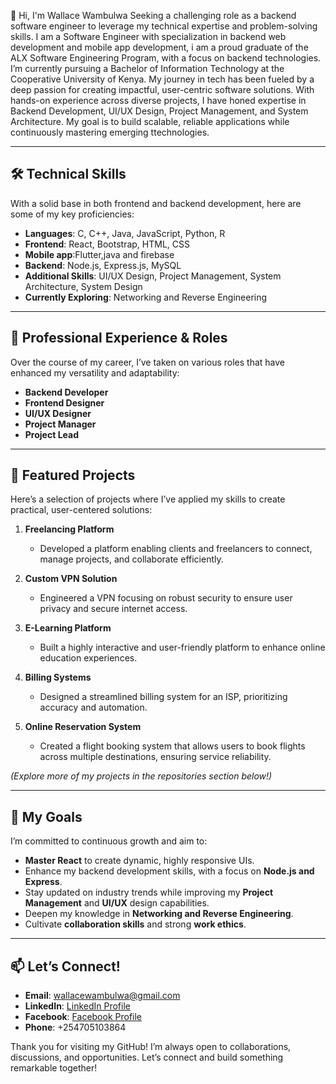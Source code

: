 👋 Hi, I'm Wallace Wambulwa
Seeking a challenging role as a backend software engineer to leverage my technical expertise and problem-solving skills.
I am a Software Engineer with specialization in backend web development and mobile app development, i am a proud graduate of the ALX Software Engineering Program, with a focus on backend technologies. I’m currently pursuing a Bachelor of Information Technology at the Cooperative University of Kenya.
My journey in tech has been fueled by a deep passion for creating impactful, user-centric software solutions. With hands-on experience across diverse projects, I have honed expertise in Backend Development, UI/UX Design, Project Management, and System Architecture. My goal is to build scalable, reliable applications while continuously mastering emerging ttechnologies.

---

## 🛠️ Technical Skills
With a solid base in both frontend and backend development, here are some of my key proficiencies:

- **Languages**: C, C++, Java, JavaScript, Python, R
- **Frontend**: React, Bootstrap, HTML, CSS
- **Mobile app**:Flutter,java and firebase
- **Backend**: Node.js, Express.js, MySQL
- **Additional Skills**: UI/UX Design, Project Management, System Architecture, System Design
- **Currently Exploring**: Networking and Reverse Engineering

---

## 💼 Professional Experience & Roles
Over the course of my career, I’ve taken on various roles that have enhanced my versatility and adaptability:

- **Backend Developer**
- **Frontend Designer**
- **UI/UX Designer**
- **Project Manager**
- **Project Lead**

---

## 🌟 Featured Projects
Here’s a selection of projects where I’ve applied my skills to create practical, user-centered solutions:

1. **Freelancing Platform**
   - Developed a platform enabling clients and freelancers to connect, manage projects, and collaborate efficiently.

2. **Custom VPN Solution**
   - Engineered a VPN focusing on robust security to ensure user privacy and secure internet access.

3. **E-Learning Platform**
   - Built a highly interactive and user-friendly platform to enhance online education experiences.

4. **Billing Systems**
   - Designed a streamlined billing system for an ISP, prioritizing accuracy and automation.

5. **Online Reservation System**
   - Created a flight booking system that allows users to book flights across multiple destinations, ensuring service reliability.

*(Explore more of my projects in the repositories section below!)*

---

## 🎯 My Goals
I’m committed to continuous growth and aim to:

- **Master React** to create dynamic, highly responsive UIs.
- Enhance my backend development skills, with a focus on **Node.js and Express**.
- Stay updated on industry trends while improving my **Project Management** and **UI/UX** design capabilities.
- Deepen my knowledge in **Networking and Reverse Engineering**.
- Cultivate **collaboration skills** and strong **work ethics**.

---

## 📫 Let’s Connect!
- **Email**: [wallacewambulwa@gmail.com](mailto:wallacewambulwa@gmail.com)
- **LinkedIn**: [LinkedIn Profile](https://www.linkedin.com/in/WallaceWambulwa)
- **Facebook**: [Facebook Profile](https://facebook.com/WallaceWambulwa)
- **Phone**: +254705103864

Thank you for visiting my GitHub! I’m always open to collaborations, discussions, and opportunities. Let’s connect and build something remarkable together!
